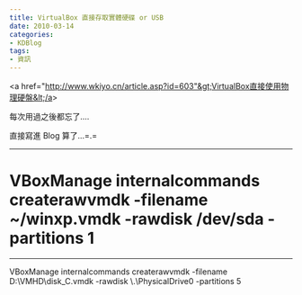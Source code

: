 ```yaml
---
title: VirtualBox 直接存取實體硬碟 or USB
date: 2010-03-14
categories:
- KDBlog
tags:
- 資訊
---
```

&lt;a href="http://www.wkiyo.cn/article.asp?id=603"&gt;VirtualBox直接使用物理硬盤&lt;/a&gt;



每次用過之後都忘了....

直接寫進 Blog 算了...=.=

---

<quote header="linux">

# VBoxManage internalcommands createrawvmdk -filename ~/winxp.vmdk -rawdisk /dev/sda -partitions 1

</quote>

---

<quote header="windows">

VBoxManage internalcommands createrawvmdk -filename  D:\VMHD\disk_C.vmdk -rawdisk \\.\PhysicalDrive0 -partitions 5

</quote>

